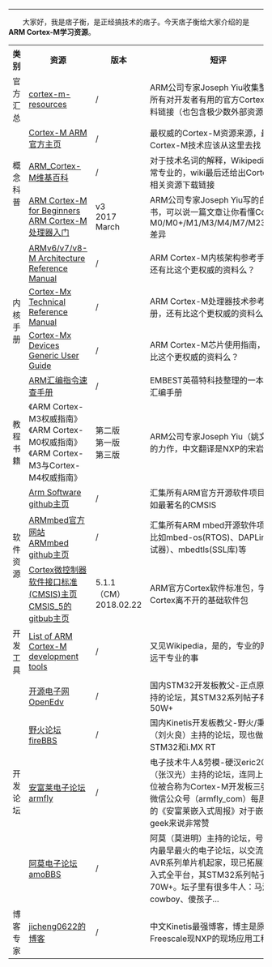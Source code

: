 ----
　　大家好，我是痞子衡，是正经搞技术的痞子。今天痞子衡给大家介绍的是**ARM Cortex-M学习资源**。  

<table><tbody>
    <tr>
        <th style="width: 120px;">类别</th>
        <th style="width: 320px;">资源</th>
        <th style="width: 80px;">版本</th>
        <th style="width: 600px;">短评</th>
    </tr>
    <tr>
        <td rowspan="1">官方汇总</td>
        <td><a href="https://community.arm.com/processors/b/blog/posts/cortex-m-resources">cortex-m-resources</a></td>
        <td>/</td>
        <td>ARM公司专家Joseph Yiu收集整理的所有对开发者有用的官方Cortex-M资料链接（也包含极少数外部资源链接）</td>
    </tr>
    <tr>
        <td rowspan="3">概念科普</td>
        <td><a href="https://www.arm.com/products/processors/cortex-m">Cortex-M ARM官方主页</a></td>
        <td>/</td>
        <td>最权威的Cortex-M资源来源，最新的Cortex-M技术应该从这里去找</td>
    </tr>
    <tr>
        <td><a href="https://en.wikipedia.org/wiki/ARM_Cortex-M">ARM_Cortex-M维基百科</a></td>
        <td>/</td>
        <td>对于技术名词的解释，Wikipedia是非常专业的，wiki最后还给出Cortex-M相关资源下载链接</td>
    </tr>
    <tr>
        <td><a href="https://github.com/JayHeng/cortex-m_spec">ARM Cortex-M for Beginners</a><br>
		    <a href="https://github.com/JayHeng/cortex-m_spec">ARM Cortex-M处理器入门</a></td>
        <td>v3<br>
		    2017 March</td>
        <td>ARM公司专家Joseph Yiu写的白皮书，可以说一篇文章让你看懂Cortex-M0/M0+/M1/M3/M4/M7/M23/M33差异</td>
    </tr>
    <tr>
        <td rowspan="4">内核手册</td>
        <td><a href="http://infocenter.arm.com/help/index.jsp?topic=/com.arm.doc.subset.architecture.reference/index.html">ARMv6/v7/v8-M Architecture Reference Manual</a></td>
        <td>/</td>
        <td>ARM Cortex-M内核架构参考手册，还有比这个更权威的资料么？</td>
    </tr>
    <tr>
        <td><a href="http://infocenter.arm.com/help/index.jsp?topic=/com.arm.doc.set.cortexm/index.html">Cortex-Mx Technical Reference Manual</a></td>
        <td>/</td>
        <td>ARM Cortex-M处理器技术参考手册，还有比这个更权威的资料么？</td>
    </tr>
    <tr>
        <td><a href="http://infocenter.arm.com/help/index.jsp?topic=/com.arm.doc.set.cortexm/index.html">Cortex-Mx Devices Generic User Guide</a></td>
        <td>/</td>
        <td>ARM Cortex-M芯片使用指南，还有比这个更权威的资料么？</td>
    </tr>
    <tr>
        <td><a href="http://www.c0ks.com/thread-907-1-1.html">ARM汇编指令速查手册</a></td>
        <td>/</td>
        <td>EMBEST英蓓特科技整理的一本ARM汇编手册</td>
    </tr>
    <tr>
        <td rowspan="1">教程书籍</td>
        <td>《ARM Cortex-M3权威指南》<br>
		    《ARM Cortex-M0权威指南》<br>
			《ARM Cortex-M3与Cortex-M4权威指南》</td>
        <td>第二版<br>
		    第一版<br>
			第三版</td>
        <td>ARM公司专家Joseph Yiu（姚文祥）的力作，中文翻译是NXP的宋岩</td>
    </tr>
    <tr>
        <td rowspan="3">软件资源</td>
        <td><a href="https://github.com/ARM-software">Arm Software github主页</a></td>
		<td>/</td>
        <td>汇集所有ARM官方开源软件项目，比如最著名的CMSIS</td>
    </tr>
    <tr>
        <td><a href="https://www.mbed.com/">ARMmbed官方网站</a><br>
		    <a href="https://www.mbed.com/">ARMmbed github主页</a></td>
		<td>/</td>
        <td>汇集所有ARM mbed开源软件项目，比如mbed-os(RTOS)、DAPLink（调试器）、mbedtls(SSL库)等</td>
    </tr>
    <tr>
        <td><a href="https://developer.arm.com/embedded/cmsis">Cortex微控制器软件接口标准(CMSIS)主页</a><br>
		    <a href="https://github.com/ARM-software/CMSIS_5/">CMSIS_5的gitbub主页</a></td>
		<td>5.1.1（CM）<br>
		    2018.02.22</td>
        <td>ARM官方Cortex软件标准包，学习Cortex离不开的基础软件包</td>
    </tr>
    <tr>
        <td rowspan="1">开发工具</td>
        <td><a href="https://en.wikipedia.org/wiki/List_of_ARM_Cortex-M_development_tools">List of ARM Cortex-M development tools</a></td>
        <td>/</td>
        <td>又见Wikipedia，是的，专业的网站永远干专业的事</td>
    </tr>
    <tr>
        <td rowspan="4">开发论坛</td>
        <td><a href="http://www.openedv.com/">开源电子网OpenEdv</a></td>
        <td>/</td>
        <td>国内STM32开发板教父-正点原子主持的论坛，其STM32系列帖子有50W+</td>
    </tr>
    <tr>
        <td><a href="http://www.firebbs.cn/forum.php">野火论坛fireBBS</a></td>
        <td>/</td>
        <td>国内Kinetis开发板教父-野火/秉火（刘火良）主持的论坛，现也做STM32和i.MX RT</td>
    </tr>
    <tr>
        <td><a href="http://forum.armfly.com/forum.php">安富莱电子论坛armfly</a></td>
        <td>/</td>
        <td>电子技术牛人&劳模-硬汉eric2013（张汉光）主持的论坛，连同上面两位被合称为Cortex-M开发板三强，其微信公众号（armfly_com）每周一更的《安富莱嵌入式周报》对于嵌入式geek来说非常赞</td>
    </tr>
    <tr>
        <td><a href="https://www.amobbs.com/index.php">阿莫电子论坛amoBBS</a></td>
        <td>/</td>
        <td>阿莫（莫进明）主持的论坛，号称国内最早最火的电子论坛，以交流Atmel AVR系列单片机起家，现已拓展到嵌入式全平台，其STM32系列帖子有70W+。坛子里有很多牛人：马潮、cowboy、傻孩子...</td>
    </tr>
    <tr>
        <td rowspan="1">博客专家</td>
        <td><a href="http://blog.chinaaet.com/jihceng0622">jicheng0622的博客</a></td>
        <td>/</td>
        <td>中文Kinetis最强博客，博主是原Freescale现NXP的现场应用工程师</td>
    </tr>
</table>

